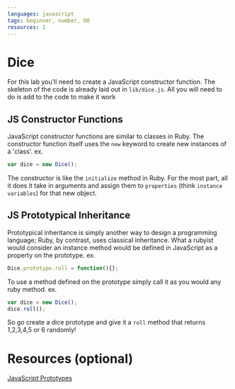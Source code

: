 ```yaml
---
languages: javascript
tags: beginner, number, OO
resources: 1
---
```


# Dice

For this lab you'll need to create a JavaScript constructor function.  The skeleton of the code is already laid out in `lib/dice.js`.  All you will need to do is add to the code to make it work

## JS Constructor Functions
JavaScript constructor functions are similar to classes in Ruby.  The constructor function itself uses the `new` keyword to create new instances of a 'class'.
ex.
```javascript
var dice = new Dice();
```
The constructor is like the `initialize` method in Ruby.  For the most part, all it does it take in arguments and assign them to `properties` (think `instance variables`) for that new object.

## JS Prototypical Inheritance
Prototypical inheritance is simply another way to design a programming language; Ruby, by contrast, uses classical inheritance. What a rubyist would consider an instance method would be defined in JavaScript as a property on the prototype.
ex.
```javascript
Dice.prototype.roll = function(){};
```
To use a method defined on the prototype simply call it as you would any ruby method.
ex.
```javascript
var dice = new Dice();
dice.roll();
```

So go create a dice prototype and give it a `roll` method that returns 1,2,3,4,5 or 6 randomly!

# Resources (optional)
[JavaScript Prototypes](https://developer.mozilla.org/en-US/docs/Web/JavaScript/Guide/Details_of_the_Object_Model)